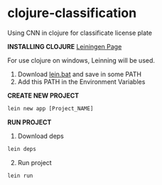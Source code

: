 # clojure-classification
Using CNN in clojure for classificate license plate

**INSTALLING CLOJURE** [Leiningen Page](https://leiningen.org/)

For use clojure on windows, Leinning will be used.

1. Download [lein.bat](https://raw.githubusercontent.com/technomancy/leiningen/stable/bin/lein.bat) and save in some PATH
2. Add this PATH in the Environment Variables





**CREATE NEW PROJECT**
```clojure
lein new app [Project_NAME]
```

**RUN PROJECT**
1. Download deps
```clojure
lein deps
```
2. Run project
```clojure
lein run
```

